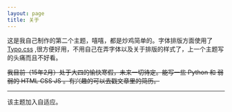 ```yaml
---
layout: page
title: 关于
---
```

这是我自己制作的第二个主题，嘻嘻，都是炒鸡简单的。字体排版方面使用了 [Typo.css](http://typo.sofi.sh/) ,很方便好用，不用自己在弄字体以及关于排版的样式了，上一个主题写的头痛而且不好看。

<del>我目前（15年2月）处于大四的愉快寒假，未来一切待定。能写一些 Python 和 弱弱的 HTML CSS JS 。有兴趣的可以去戳文章里的简历。</del>

- - -

该主题加入自适应。
